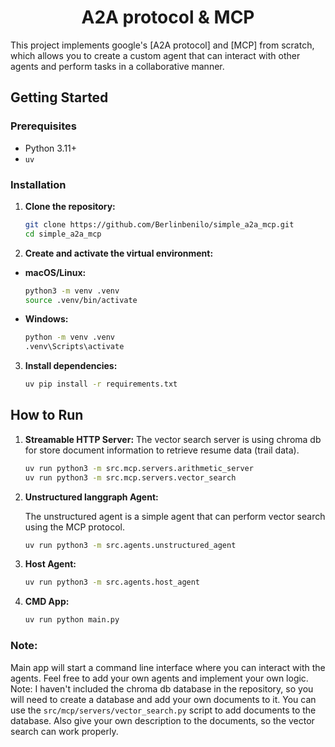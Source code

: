 <h1 align="center">A2A protocol & MCP</h1>
This project implements google's [A2A protocol] and [MCP] from scratch, which allows you to create a custom agent that can interact with other agents and perform tasks in a collaborative manner.

## Getting Started

### Prerequisites

*   Python 3.11+
*   `uv`

### Installation

1. **Clone the repository:**
    ```bash
    git clone https://github.com/Berlinbenilo/simple_a2a_mcp.git
    cd simple_a2a_mcp
    ```
2.  **Create and activate the virtual environment:**

*   **macOS/Linux:**
    ```bash
    python3 -m venv .venv
    source .venv/bin/activate
    ```
  *   **Windows:**
      ```bash
      python -m venv .venv
      .venv\Scripts\activate
      ```
3.  **Install dependencies:**
    ```bash
    uv pip install -r requirements.txt
    ```

## How to Run

1.  **Streamable HTTP Server:**
    The vector search server is using chroma db for store document information to retrieve resume data (trail data).
    ```bash
    uv run python3 -m src.mcp.servers.arithmetic_server
    uv run python3 -m src.mcp.servers.vector_search
    ```
2.  **Unstructured langgraph Agent:**

    The unstructured agent is a simple agent that can perform vector search using the MCP protocol.
    ```bash
    uv run python3 -m src.agents.unstructured_agent
    ```
3.  **Host Agent:**
    ```bash
    uv run python3 -m src.agents.host_agent
    ```
4.  **CMD App:**
    ```bash
    uv run python main.py
    ```

### Note: 
Main app will start a command line interface where you can interact with the agents. Feel free to add your own agents and implement your own logic.
Note: I haven't included the chroma db database in the repository, so you will need to create a database and add 
your own documents to it. You can use the `src/mcp/servers/vector_search.py` script to add documents to the database.
Also give your own description to the documents, so the vector search can work properly.